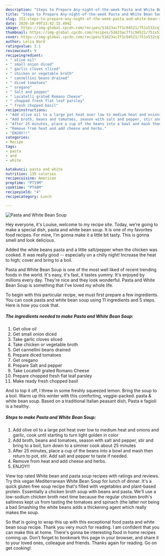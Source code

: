 ```yaml
---
description: "Steps to Prepare Any-night-of-the-week Pasta and White Bean Soup"
title: "Steps to Prepare Any-night-of-the-week Pasta and White Bean Soup"
slug: 151-steps-to-prepare-any-night-of-the-week-pasta-and-white-bean-soup
date: 2020-10-09T13:42:15.494Z
image: https://img-global.cpcdn.com/recipes/51623ac7f1c94521/751x532cq70/pasta-and-white-bean-soup-recipe-main-photo.jpg
thumbnail: https://img-global.cpcdn.com/recipes/51623ac7f1c94521/751x532cq70/pasta-and-white-bean-soup-recipe-main-photo.jpg
cover: https://img-global.cpcdn.com/recipes/51623ac7f1c94521/751x532cq70/pasta-and-white-bean-soup-recipe-main-photo.jpg
author: Lelia Ward
ratingvalue: 3.1
reviewcount: 9
recipeingredient:
- " olive oil"
- " small onion diced"
- " garlic cloves sliced"
- " chicken or vegetable broth"
- " cannellini beans drained"
- " diced tomatoes"
- " oregano"
- " Salt and pepper"
- " Locatelli grated Romano Cheese"
- " chopped fresh flat leaf parsley"
- " fresh chopped basil"
recipeinstructions:
- "Add olive oil to a large pot heat over low to medium heat and onions and garlic, cook until starting to turn light golden in color"
- "Add broth, beans and tomatoes, season with salt and pepper, stir and bring to a boil, turn down to a simmer cook about 25 minutes"
- "After 25 minutes, place a cup of the beans into a bowl and mash then return to pot, stir. Add salt and pepper to taste if needed."
- "Remove from heat and add cheese and herbs."
- "ENJOY!!"
categories:
- Recipe
tags:
- pasta
- and
- white

katakunci: pasta and white 
nutrition: 135 calories
recipecuisine: American
preptime: "PT19M"
cooktime: "PT48M"
recipeyield: "4"
recipecategory: Lunch

---
```



![Pasta and White Bean Soup](https://img-global.cpcdn.com/recipes/51623ac7f1c94521/751x532cq70/pasta-and-white-bean-soup-recipe-main-photo.jpg)

Hey everyone, it's Louise, welcome to my recipe site. Today, we're going to make a special dish, pasta and white bean soup. It is one of my favorites food recipes. For mine, I'm gonna make it a little bit tasty. This is gonna smell and look delicious.

Added the white beans pasta and a little salt/pepper when the chicken was cooked. It was really good -- especially on a chilly night! Increase the heat to high; cover and bring to a boil.

Pasta and White Bean Soup is one of the most well liked of recent trending foods in the world. It's easy, it's fast, it tastes yummy. It's enjoyed by millions every day. They're nice and they look wonderful. Pasta and White Bean Soup is something that I've loved my whole life.


To begin with this particular recipe, we must first prepare a few ingredients. You can cook pasta and white bean soup using 11 ingredients and 5 steps. Here is how you cook that.

<!--inarticleads1-->

##### The ingredients needed to make Pasta and White Bean Soup:

1. Get  olive oil
1. Get  small onion diced
1. Take  garlic cloves sliced
1. Take  chicken or vegetable broth
1. Get  cannellini beans drained
1. Prepare  diced tomatoes
1. Get  oregano
1. Prepare  Salt and pepper
1. Take  Locatelli grated Romano Cheese
1. Prepare  chopped fresh flat leaf parsley
1. Make ready  fresh chopped basil


And to top it off, I threw in some freshly squeezed lemon. Bring the soup to a boil. Warm up this winter with this comforting, veggie-packed. pasta &amp; white bean soup. Based on a traditional Italian peasant dish, Pasta e fagioli is a healthy. 

<!--inarticleads2-->

##### Steps to make Pasta and White Bean Soup:

1. Add olive oil to a large pot heat over low to medium heat and onions and garlic, cook until starting to turn light golden in color
1. Add broth, beans and tomatoes, season with salt and pepper, stir and bring to a boil, turn down to a simmer cook about 25 minutes
1. After 25 minutes, place a cup of the beans into a bowl and mash then return to pot, stir. Add salt and pepper to taste if needed.
1. Remove from heat and add cheese and herbs.
1. ENJOY!!


View top rated White bean and pasta soup recipes with ratings and reviews. Try this vegan Mediterranean White Bean Soup for lunch of dinner. It&#39;s a quick gluten free soup recipe that&#39;s filled with vegetables and plant-based protein. Essentially a chicken broth soup with beans and pasta. We&#39;ll use a low-sodium chicken broth next time because the regular chicken broth&#39;s saltiness kept us from tasting the tomatoes and spinach (the latter not being a bad Smashing the white beans adds a thickening agent which really makes the soup. 

So that is going to wrap this up with this exceptional food pasta and white bean soup recipe. Thank you very much for reading. I am confident that you can make this at home. There's gonna be interesting food in home recipes coming up. Don't forget to bookmark this page in your browser, and share it to your loved ones, colleague and friends. Thanks again for reading. Go on get cooking!
